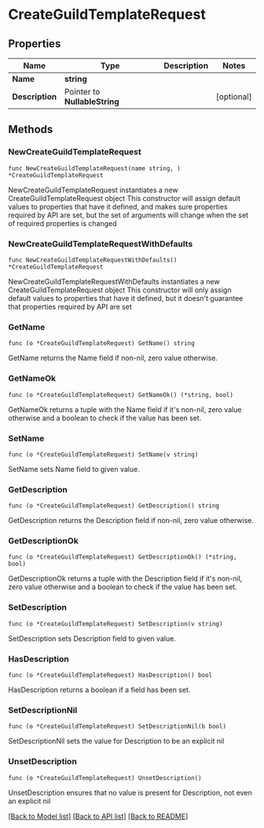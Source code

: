 # CreateGuildTemplateRequest

## Properties

Name | Type | Description | Notes
------------ | ------------- | ------------- | -------------
**Name** | **string** |  | 
**Description** | Pointer to **NullableString** |  | [optional] 

## Methods

### NewCreateGuildTemplateRequest

`func NewCreateGuildTemplateRequest(name string, ) *CreateGuildTemplateRequest`

NewCreateGuildTemplateRequest instantiates a new CreateGuildTemplateRequest object
This constructor will assign default values to properties that have it defined,
and makes sure properties required by API are set, but the set of arguments
will change when the set of required properties is changed

### NewCreateGuildTemplateRequestWithDefaults

`func NewCreateGuildTemplateRequestWithDefaults() *CreateGuildTemplateRequest`

NewCreateGuildTemplateRequestWithDefaults instantiates a new CreateGuildTemplateRequest object
This constructor will only assign default values to properties that have it defined,
but it doesn't guarantee that properties required by API are set

### GetName

`func (o *CreateGuildTemplateRequest) GetName() string`

GetName returns the Name field if non-nil, zero value otherwise.

### GetNameOk

`func (o *CreateGuildTemplateRequest) GetNameOk() (*string, bool)`

GetNameOk returns a tuple with the Name field if it's non-nil, zero value otherwise
and a boolean to check if the value has been set.

### SetName

`func (o *CreateGuildTemplateRequest) SetName(v string)`

SetName sets Name field to given value.


### GetDescription

`func (o *CreateGuildTemplateRequest) GetDescription() string`

GetDescription returns the Description field if non-nil, zero value otherwise.

### GetDescriptionOk

`func (o *CreateGuildTemplateRequest) GetDescriptionOk() (*string, bool)`

GetDescriptionOk returns a tuple with the Description field if it's non-nil, zero value otherwise
and a boolean to check if the value has been set.

### SetDescription

`func (o *CreateGuildTemplateRequest) SetDescription(v string)`

SetDescription sets Description field to given value.

### HasDescription

`func (o *CreateGuildTemplateRequest) HasDescription() bool`

HasDescription returns a boolean if a field has been set.

### SetDescriptionNil

`func (o *CreateGuildTemplateRequest) SetDescriptionNil(b bool)`

 SetDescriptionNil sets the value for Description to be an explicit nil

### UnsetDescription
`func (o *CreateGuildTemplateRequest) UnsetDescription()`

UnsetDescription ensures that no value is present for Description, not even an explicit nil

[[Back to Model list]](../README.md#documentation-for-models) [[Back to API list]](../README.md#documentation-for-api-endpoints) [[Back to README]](../README.md)


